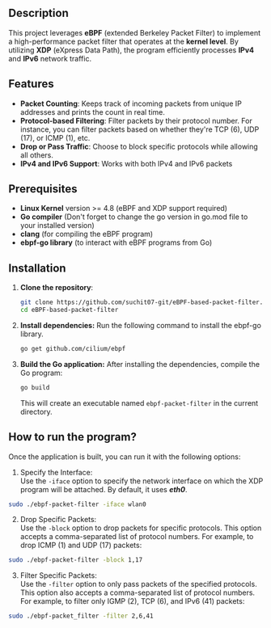 ## Description

This project leverages **eBPF** (extended Berkeley Packet Filter) to implement a high-performance packet filter that operates at the **kernel level**. By utilizing **XDP** (eXpress Data Path), the program efficiently processes **IPv4** and **IPv6** network traffic. 

## Features

- **Packet Counting**: Keeps track of incoming packets from unique IP addresses and prints the count in real time.
- **Protocol-based Filtering**: Filter packets by their protocol number. For instance, you can filter packets based on whether they're TCP (6), UDP (17), or ICMP (1), etc.
- **Drop or Pass Traffic**: Choose to block specific protocols while allowing all others.
- **IPv4 and IPv6 Support**: Works with both IPv4 and IPv6 packets

## Prerequisites

- **Linux Kernel** version >= 4.8 (eBPF and XDP support required)
- **Go compiler** (Don't forget to change the go version in go.mod file to your installed version)
- **clang** (for compiling the eBPF program)
- **ebpf-go library**  (to interact with eBPF programs from Go)

## Installation
1. **Clone the repository**:
   ```bash
   git clone https://github.com/suchit07-git/eBPF-based-packet-filter.git
   cd eBPF-based-packet-filter
   ```

2. **Install dependencies:**
    Run the following command to install the ebpf-go library.
    ```bash
    go get github.com/cilium/ebpf
3. **Build the Go application:** 
    After installing the dependencies, compile the Go program:<br>
    ```bash
    go build
    ```    
    This will create an executable named `ebpf-packet-filter` in the current directory.

## How to run the program?

Once the application is built, you can run it with the following options:

1. Specify the Interface:<br>
Use the `-iface` option to specify the network interface on which the XDP program will be attached. By default, it uses ***eth0***.<br>
```bash
sudo ./ebpf-packet-filter -iface wlan0
```

2.  Drop Specific Packets:<br>
Use the `-block` option to drop packets for specific protocols. This option accepts a comma-separated list of protocol numbers.
For example, to drop ICMP (1) and UDP (17) packets:<br>
```bash
sudo ./ebpf-packet-filter -block 1,17
```

3. Filter Specific Packets:<br>
Use the `-filter` option to only pass packets of the specified protocols. This option also accepts a comma-separated list of protocol numbers.
For example, to filter only IGMP (2), TCP (6), and IPv6 (41) packets:<br>
```bash
sudo ./ebpf-packet_filter -filter 2,6,41
```
